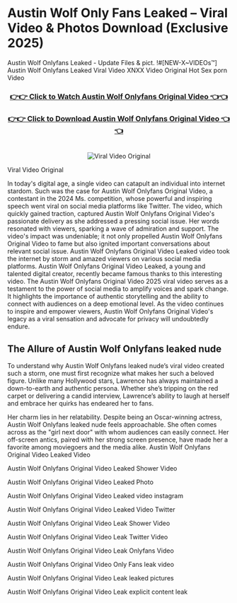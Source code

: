# Austin Wolf Only Fans Leaked – Viral Video & Photos Download (Exclusive 2025)

Austin Wolf Onlyfans Leaked - Update Files & pict. !#[NEW-X~VIDEOs™] Austin Wolf Onlyfans Leaked Viral Video XNXX Video Original Hot Sex porn Video
<br>
<div align="center">
<h3><a href="https://links2leaks.com?utm_source=austinwolf&utm_medium=gitlong" rel="nofollow">👉👉 Click to Watch Austin Wolf Onlyfans Original Video 👈👈</a></h3>
<h3><a href="https://links2leaks.com?utm_source=austinwolf&utm_medium=gitlong" rel="nofollow">👉👉 Click to Download Austin Wolf Onlyfans Original Video 👈👈</a></h3>
<br>
<a href="https://links2leaks.com?utm_source=austinwolf&utm_medium=gitlong" rel="nofollow"><img src="https://i.ibb.co/Gkj2r4b/banner.png" alt="Viral Video Original" style="max-width: 100%; display: inline-block;" data-target="animated-image.originalImage"></a>
</div>

Viral Video Original

In today's digital age, a single video can catapult an individual into internet stardom. Such was the case for Austin Wolf Onlyfans Original Video, a contestant in the 2024 Ms. competition, whose powerful and inspiring speech went viral on social media platforms like Twitter.
The video, which quickly gained traction, captured Austin Wolf Onlyfans Original Video's passionate delivery as she addressed a pressing social issue. Her words resonated with viewers, sparking a wave of admiration and support. The video's impact was undeniable; it not only propelled Austin Wolf Onlyfans Original Video to fame but also ignited important conversations about relevant social issue.
Austin Wolf Onlyfans Original Video Leaked video took the internet by storm and amazed viewers on various social media platforms. Austin Wolf Onlyfans Original Video Leaked, a young and talented digital creator, recently became famous thanks to this interesting video.
The Austin Wolf Onlyfans Original Video 2025 viral video serves as a testament to the power of social media to amplify voices and spark change. It highlights the importance of authentic storytelling and the ability to connect with audiences on a deep emotional level. As the video continues to inspire and empower viewers, Austin Wolf Onlyfans Original Video's legacy as a viral sensation and advocate for privacy will undoubtedly endure.

<h2>The Allure of Austin Wolf Onlyfans leaked nude</h2>


To understand why Austin Wolf Onlyfans leaked nude’s viral video created such a storm, one must first recognize what makes her such a beloved figure. Unlike many Hollywood stars, Lawrence has always maintained a down-to-earth and authentic persona. Whether she’s tripping on the red carpet or delivering a candid interview, Lawrence’s ability to laugh at herself and embrace her quirks has endeared her to fans.

Her charm lies in her relatability. Despite being an Oscar-winning actress, Austin Wolf Onlyfans leaked nude feels approachable. She often comes across as the "girl next door" with whom audiences can easily connect. Her off-screen antics, paired with her strong screen presence, have made her a favorite among moviegoers and the media alike.
Austin Wolf Onlyfans Original Video Leaked Video

Austin Wolf Onlyfans Original Video Leaked Shower Video

Austin Wolf Onlyfans Original Video Leaked Photo

Austin Wolf Onlyfans Original Video Leaked video instagram

Austin Wolf Onlyfans Original Video Leaked Video Twitter

Austin Wolf Onlyfans Original Video Leak Shower Video

Austin Wolf Onlyfans Original Video Leak Twitter Video

Austin Wolf Onlyfans Original Video Leak Onlyfans Video

Austin Wolf Onlyfans Original Video Only Fans leak video

Austin Wolf Onlyfans Original Video Leak leaked pictures

Austin Wolf Onlyfans Original Video Leak explicit content leak